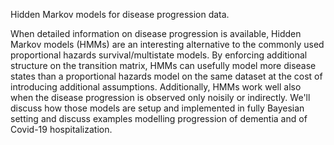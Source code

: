 Hidden Markov models for disease progression data.

When detailed information on disease progression is available, Hidden Markov models (HMMs) are an interesting alternative to the commonly used proportional hazards survival/multistate models.
By enforcing additional structure on the transition matrix, HMMs can usefully model more disease states than a proportional hazards model on the same dataset at the cost of introducing additional assumptions.
Additionally, HMMs work well also when the disease progression is observed only noisily or indirectly.
We'll discuss how those models are setup and implemented in fully Bayesian setting and discuss examples modelling progression of dementia and of Covid-19 hospitalization.
